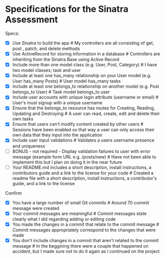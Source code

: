 # Specifications for the Sinatra Assessment

Specs:
- [x] Use Sinatra to build the app
        # My controllers are all consisting of get, post , patch, and delete methods
- [x] Use ActiveRecord for storing information in a database
        # Controllers are inheriting from the Sinatra Base using Active Record
- [x] Include more than one model class (e.g. User, Post, Category) 
        # I have two model classes; task and user
- [x] Include at least one has_many relationship on your User model (e.g. User has_many Posts) 
        # User model has_many tasks
- [x] Include at least one belongs_to relationship on another model (e.g. Post belongs_to User)
        # Task model belongs_to user
- [x] Include user accounts with unique login attribute (username or email)
        # User's must signup with a unique username
- [x] Ensure that the belongs_to resource has routes for Creating, Reading, Updating and Destroying
        # A user can read, create, edit and delete their own tasks
- [x] Ensure that users can't modify content created by other users
        # Sessions have been enabled so that way a user can only access their own data that they input into the application
- [x] Include user input validations
        # Validates a users username presence and uniqueness
- [ ] BONUS - not required - Display validation failures to user with error message (example form URL e.g. /posts/new)
        # Have not been able to implement this but I plan on doing it in the near future
- [ ] Your README.md includes a short description, install instructions, a contributors guide and a link to the license for your code
        # Created a readme file with a short description, install instructions, a contributor's guide, and a link to the license

Confirm
- [x] You have a large number of small Git commits
        # Around 70 commit message were created
- [x] Your commit messages are meaningful
        # Commit messages state clearly what I did regarding adding or editing code
- [x] You made the changes in a commit that relate to the commit message
        # Commit messages appropriately correspond to the changes that were made
- [x] You don't include changes in a commit that aren't related to the commit message
        # In the beggining there were a couple that happened on accident, but I made sure not to do it again as I continued on the project